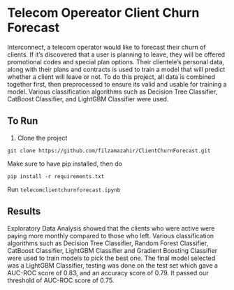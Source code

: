 # Telecom Opereator Client Churn Forecast
Interconnect, a telecom operator would like to forecast their churn of clients. If it’s discovered that a user is planning to leave, they will be offered promotional codes and special plan options. Their clientele’s personal data, along with their plans and contracts is used to train a model that will predict whether a client will leave or not. To do this project, all data is combined together first, then preprocessed to ensure its valid and usable for training a model. Various classification algorithms such as Decision Tree Classifier, CatBoost Classifier, and LightGBM Classifier were used.


## To Run

1) Clone the project
```
git clone https://github.com/filzamazahir/ClientChurnForecast.git
```
Make sure to have pip installed, then do 
```
pip install -r requirements.txt
```
Run ```telecomclientchurnforecast.ipynb```

## Results
Exploratory Data Analysis showed that the clients who were active were paying more monthly compared to those who left. Various classification algorithms such as Decision Tree Classifier, Random Forest Classifier, CatBoost Classifier, LightGBM Classifier and Gradient Boosting Classifier were used to train models to pick the best one. The final model selected was a LightGBM Classifier, testing was done on the test set which gave a AUC-ROC score of 0.83, and an accuracy score of 0.79. It passed our threshold of AUC-ROC score of 0.75.
